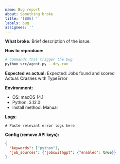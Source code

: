```yaml
---
name: Bug report
about: Something broke
title: '[BUG] '
labels: bug
assignees: ''
---
```


**What broke:**
Brief description of the issue.

**How to reproduce:**
```bash
# Commands that trigger the bug
python src/agent.py --dry-run
```

**Expected vs actual:**
Expected: Jobs found and scored  
Actual: Crashes with TypeError

**Environment:**
- OS: macOS 14.1  
- Python: 3.12.0
- Install method: Manual

**Logs:**
```
# Paste relevant error logs here
```

**Config (remove API keys):**
```json
{
  "keywords": ["python"],
  "job_sources": {"jobswithgpt": {"enabled": true}}
}
```
